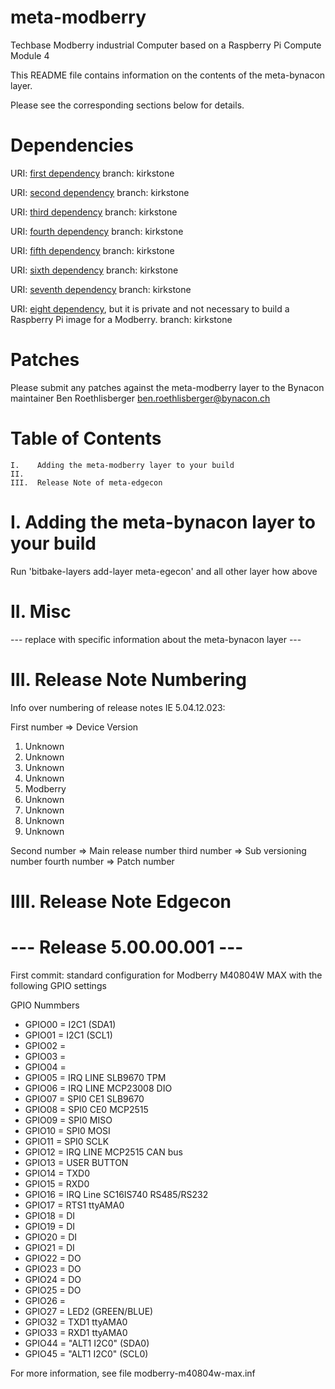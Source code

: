 # meta-modberry
Techbase Modberry industrial Computer based on a Raspberry Pi Compute Module 4

This README file contains information on the contents of the meta-bynacon layer.

Please see the corresponding sections below for details.

Dependencies
============

  URI: [first dependency](https://github.com/yoctoproject/poky.git)
  branch: kirkstone

  URI: [second dependency](git://git.yoctoproject.org/meta-raspberrypi)
  branch: kirkstone
  
  URI: [third dependency](https://github.com/openembedded/meta-openembedded.git)
  branch: kirkstone

  URI: [fourth dependency](https://github.com/mendersoftware/meta-mender.git)
  branch: kirkstone

  URI: [fifth dependency](git@github.com:bynacon/meta-edgecon.git)
  branch: kirkstone

  URI: [sixth dependency](git://git.yoctoproject.org/meta-security.git)
  branch: kirkstone

  URI: [seventh dependency](git://git.yoctoproject.org/meta-virtualization)
  branch: kirkstone

  URI: [eight dependency](https://github.com/bynacon/meta-ota.git), but it is private and not necessary to build a Raspberry Pi image for a Modberry.
  branch: kirkstone

Patches
=======

Please submit any patches against the meta-modberry layer to the Bynacon maintainer Ben Roethlisberger <ben.roethlisberger@bynacon.ch>

Table of Contents
=================

    I.    Adding the meta-modberry layer to your build
    II.   
    III.  Release Note of meta-edgecon


I. Adding the meta-bynacon layer to your build
=================================================

Run 'bitbake-layers add-layer meta-egecon' and all other layer how above

II. Misc
========

--- replace with specific information about the meta-bynacon layer ---

III. Release Note Numbering
===========================
Info over numbering of release notes IE 5.04.12.023:

First number => Device Version
  1. Unknown
  2. Unknown
  3. Unknown
  4. Unknown
  5. Modberry
  6. Unknown
  7. Unknown
  8. Unknown
  9. Unknown

Second number => Main release number
third number => Sub versioning number 
fourth number => Patch number

IIII. Release Note Edgecon
==========================

--- Release 5.00.00.001 ---
==============================
First commit: standard configuration for Modberry M40804W MAX with the following GPIO settings

GPIO Nummbers
-  GPIO00  = I2C1 (SDA1)
-  GPIO01  = I2C1 (SCL1)
-  GPIO02  = 
-  GPIO03  = 
-  GPIO04  = 
-  GPIO05  = IRQ LINE SLB9670 TPM
-  GPIO06  = IRQ LINE MCP23008 DIO
-  GPIO07  = SPI0 CE1 SLB9670
-  GPIO08  = SPI0 CE0 MCP2515
-  GPIO09  = SPI0 MISO
-  GPIO10  = SPI0 MOSI
-  GPIO11  = SPI0 SCLK
-  GPIO12  = IRQ LINE MCP2515 CAN bus
-  GPIO13  = USER BUTTON 
-  GPIO14  = TXD0 
-  GPIO15  = RXD0 
-  GPIO16  = IRQ Line SC16IS740 RS485/RS232
-  GPIO17  = RTS1 ttyAMA0 
-  GPIO18  = DI
-  GPIO19  = DI
-  GPIO20  = DI  
-  GPIO21  = DI  
-  GPIO22  = DO
-  GPIO23  = DO
-  GPIO24  = DO
-  GPIO25  = DO
-  GPIO26  = 
-  GPIO27  = LED2 (GREEN/BLUE)
-  GPIO32  = TXD1 ttyAMA0
-  GPIO33  = RXD1 ttyAMA0
-  GPIO44  = "ALT1 I2C0" (SDA0)
-  GPIO45  = "ALT1 I2C0" (SCL0)

For more information, see file modberry-m40804w-max.inf